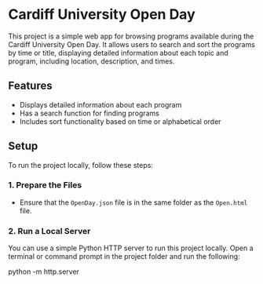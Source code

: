 # Cardiff University Open Day

This project is a simple web app for browsing programs available during the Cardiff University Open Day. It allows users to search and sort the programs by time or title, displaying detailed information about each topic and program, including location, description, and times.

## Features
- Displays detailed information about each program
- Has a search function for finding programs
- Includes sort functionality based on time or alphabetical order
## Setup

To run the project locally, follow these steps:

### 1. Prepare the Files
- Ensure that the `OpenDay.json` file is in the same folder as the `Open.html` file.


### 2. Run a Local Server
You can use a simple Python HTTP server to run this project locally. Open a terminal or command prompt in the project folder and run the following:

python -m http.server
